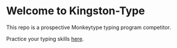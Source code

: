 # Welcome to Kingston-Type

This repo is a prospective Monkeytype typing program competitor.

Practice your typing skills [here](https://kingston-type.onrender.com/).
